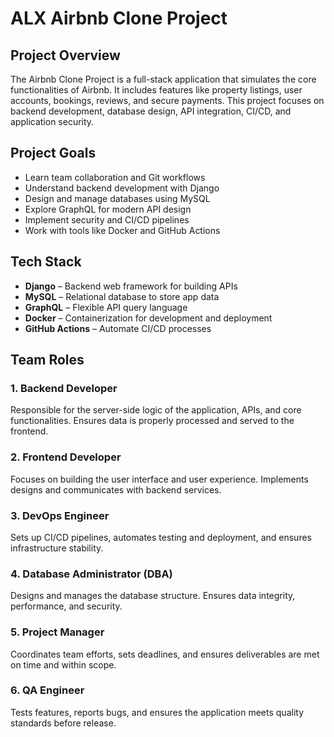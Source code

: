 # ALX Airbnb Clone Project

## Project Overview
The Airbnb Clone Project is a full-stack application that simulates the core functionalities of Airbnb. It includes features like property listings, user accounts, bookings, reviews, and secure payments. This project focuses on backend development, database design, API integration, CI/CD, and application security.

## Project Goals
- Learn team collaboration and Git workflows
- Understand backend development with Django
- Design and manage databases using MySQL
- Explore GraphQL for modern API design
- Implement security and CI/CD pipelines
- Work with tools like Docker and GitHub Actions

## Tech Stack
- **Django** – Backend web framework for building APIs
- **MySQL** – Relational database to store app data
- **GraphQL** – Flexible API query language
- **Docker** – Containerization for development and deployment
- **GitHub Actions** – Automate CI/CD processes
 
## Team Roles

### 1. Backend Developer
Responsible for the server-side logic of the application, APIs, and core functionalities. Ensures data is properly processed and served to the frontend.

### 2. Frontend Developer
Focuses on building the user interface and user experience. Implements designs and communicates with backend services.

### 3. DevOps Engineer
Sets up CI/CD pipelines, automates testing and deployment, and ensures infrastructure stability.

### 4. Database Administrator (DBA)
Designs and manages the database structure. Ensures data integrity, performance, and security.

### 5. Project Manager
Coordinates team efforts, sets deadlines, and ensures deliverables are met on time and within scope.

### 6. QA Engineer
Tests features, reports bugs, and ensures the application meets quality standards before release.

